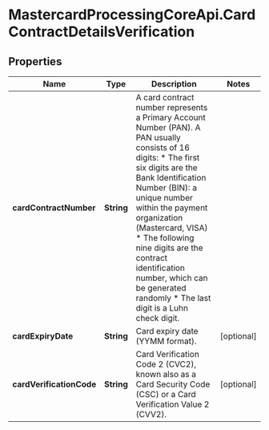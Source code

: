 # MastercardProcessingCoreApi.CardContractDetailsVerification

## Properties

Name | Type | Description | Notes
------------ | ------------- | ------------- | -------------
**cardContractNumber** | **String** | A card contract number represents a Primary Account Number (PAN). A PAN usually consists of 16 digits:   * The first six digits are the Bank Identification Number (BIN): a unique number within the payment organization (Mastercard, VISA)   * The following nine digits are the contract identification number, which can be generated randomly   * The last digit is a Luhn check digit.  | 
**cardExpiryDate** | **String** | Card expiry date (YYMM format).  | [optional] 
**cardVerificationCode** | **String** | Card Verification Code 2 (CVC2), known also as a Card Security Code (CSC) or a Card Verification Value 2 (CVV2).  | [optional] 


